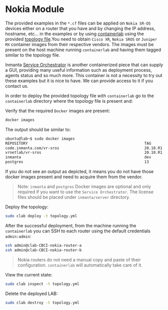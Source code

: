 # Nokia Module

The provided examples in the `*.cf` files can be applied on `Nokia SR-OS` devices either on a router that you have and by changing the IP address, hostname, etc... in the examples or by using [containerlab](https://containerlab.srlinux.dev/) using the provided [topology file](containerlab/topology.yml).You need to obtain `Cisco XR`, `Nokia SROS` or `Juniper MX` container images from their respective vendors. The images must be present on the host machine running `containerlab` and having them tagged similar to the topology file.

Inmanta [Service Orchestrator](https://inmanta.com/service-orchestrator/) is another containerized piece that can supply a GUI, providing many useful information such as deployment process, agents status and so much more. This container is not a necessity to try out these examples but it is nice to have. We can provide access to it if you contact us.

In order to deploy the provided topology file with `containerlab` go to the `containerlab` directory where the topology file is present and:

Verify that the required `Docker` images are present:

```sh
docker images
```

The output should be similar to:

```sh
ubuntu@lab~$ sudo docker images
REPOSITORY                                                    TAG        IMAGE ID       CREATED        SIZE
code.inmanta.com/vr-sros                                      20.10.R1   2bbcd01bcc9f   7 months ago   989MB
vrnetlab/vr-sros                                              20.10.R1   2bbcd01bcc9f   7 months ago   989MB
inmanta                                                       dev        7e787600e8b1   2 weeks ago    881MB
postgres                                                      13        7e787600e8a1   2 weeks ago    205MB
```

If you do not see an output as depicted, it means you do not have those docker images present and need to acquire them from the vendor.

> Note: `inmanta`  and `postgres` Docker images are optional and only required if you want to use the `Service Orchestrator`. The license files should be placed under `inmanta/server` directory.

Deploy the topology:

```sh
sudo clab deploy -t topology.yml
```

After the successful deployment, from the machine running the `containerlab` you can SSH to each router using the default credentials `admin:admin`:

```sh
ssh admin@clab-CBCI-nokia-router-a
ssh admin@clab-CBCI-nokia-router-b
```

> Nokia routers do not need a manual copy and paste of their configuration. `containerlab` will automatically take care of it.

View the current state:

```sh
sudo clab inspect -t topology.yml
```

Delete the deployed LAB:

```sh
sudo clab destroy -t topology.yml
```
